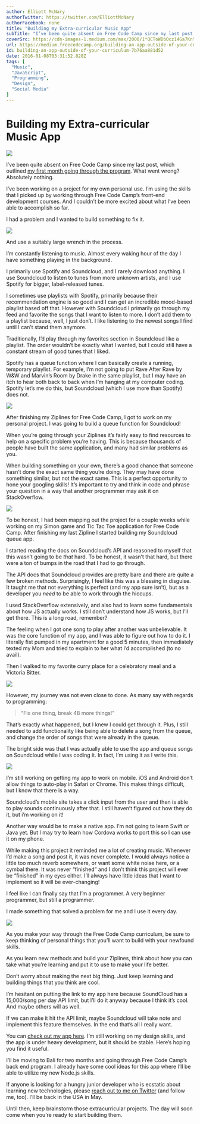 ```yaml
---
author: Elliott McNary
authorTwitter: https://twitter.com/ElliottMcNary
authorFacebook: none
title: "Building my Extra-curricular Music App"
subTitle: "I’ve been quite absent on Free Code Camp since my last post, which outlined my first month going through the program. What went wrong? Ab..."
coverSrc: https://cdn-images-1.medium.com/max/2000/1*QCToWDbOcz14Ga7KnYHVHw.jpeg
url: https://medium.freecodecamp.org/building-an-app-outside-of-your-curriculum-7b76aa881d52
id: building-an-app-outside-of-your-curriculum-7b76aa881d52
date: 2016-01-08T03:31:52.828Z
tags: [
  "Music",
  "JavaScript",
  "Programming",
  "Design",
  "Social Media"
]
---
```

# Building my Extra-curricular Music App







![](https://cdn-images-1.medium.com/max/2000/1*QCToWDbOcz14Ga7KnYHVHw.jpeg)







I’ve been quite absent on Free Code Camp since my last post, which outlined [my first month going through the program](https://medium.freecodecamp.com/my-first-month-at-freecodecamp-781c591357f1#.al4qqeuny). What went wrong? Absolutely nothing.

I’ve been working on a project for my own personal use. I’m using the skills that I picked up by working through Free Code Camp’s front-end development courses. And I couldn’t be more excited about what I’ve been able to accomplish so far.

I had a problem and I wanted to build something to fix it.



![](https://cdn-images-1.medium.com/max/1600/1*CfY_TdI71KQ9VdYlBPvbTA.jpeg)

And use a suitably large wrench in the process.



I’m constantly listening to music. Almost every waking hour of the day I have something playing in the background.

I primarily use Spotify and Soundcloud, and I rarely download anything. I use Soundcloud to listen to tunes from more unknown artists, and I use Spotify for bigger, label-released tunes.

I sometimes use playlists with Spotify, primarily because their recommendation engine is so good and I can get an incredible mood-based playlist based off that. However with Soundcloud I primarily go through my feed and favorite the songs that I want to listen to more. I don’t add them to a playlist because, well, I just don’t. I like listening to the newest songs I find until I can’t stand them anymore.

Traditionally, I’d play through my favorites section in Soundcloud like a playlist. The order wouldn’t be exactly what I wanted, but I could still have a constant stream of good tunes that I liked.

Spotify has a queue function where I can basically create a running, temporary playlist. For example, I’m not going to put Rave After Rave by W&W and Marvin’s Room by Drake in the same playlist, but I may have an itch to hear both back to back when I’m hanging at my computer coding. Spotify let’s me do this, but Soundcloud (which I use more than Spotify) does not.



![](https://cdn-images-1.medium.com/max/1600/1*-UcjE2t-YUtFkuoNjPJ2vw.png)



After finishing my Ziplines for Free Code Camp, I got to work on my personal project. I was going to build a queue function for Soundcloud!

When you’re going through your Ziplines it’s fairly easy to find resources to help on a specific problem you’re having. This is because thousands of people have built the same application, and many had similar problems as you.

When building something on your own, there’s a good chance that someone hasn’t done the exact same thing you’re doing. They may have done something similar, but not the exact same. This is a perfect opportunity to hone your googling skills! It’s important to try and think in code and phrase your question in a way that another programmer may ask it on StackOverflow.



![](https://cdn-images-1.medium.com/max/1600/1*wfzYpaH3NuQD8I9P0abmtQ.gif)



To be honest, I had been mapping out the project for a couple weeks while working on my Simon game and Tic Tac Toe application for Free Code Camp. After finishing my last Zipline I started building my Soundcloud queue app.

I started reading the docs on Soundcloud’s API and reasoned to myself that this wasn’t going to be _that_ hard. To be honest, it wasn’t that hard, but there were a ton of bumps in the road that I had to go through.

The API docs that Soundcloud provides are pretty bare and there are quite a few broken methods. Surprisingly, I feel like this was a blessing in disguise. It taught me that not everything is perfect (and my app sure isn’t), but as a developer you _need_ to be able to work through the hiccups.

I used StackOverflow extensively, and also had to learn some fundamentals about how JS actually works. I still don’t understand how JS works, but I’ll get there. This is a long road, remember?

The feeling when I got one song to play after another was unbelievable. It was the core function of my app, and I was able to figure out how to do it. I literally fist pumped in my apartment for a good 5 minutes, then immediately texted my Mom and tried to explain to her what I’d accomplished (to no avail).

Then I walked to my favorite curry place for a celebratory meal and a Victoria Bitter.



![](https://cdn-images-1.medium.com/max/1600/1*nKIJr2TI3J6I-LgVXUrbPg.jpeg)



However, my journey was not even close to done. As many say with regards to programming:

> “Fix one thing, break 48 more things!”

That’s exactly what happened, but I knew I could get through it. Plus, I still needed to add functionality like being able to delete a song from the queue, and change the order of songs that were already in the queue.

The bright side was that I was actually able to use the app and queue songs on Soundcloud while I was coding it. In fact, I’m using it as I write this.



![](https://cdn-images-1.medium.com/max/1600/1*YxQ-gCSFzIp8-4x_pAtM3Q.jpeg)



I’m still working on getting my app to work on mobile. iOS and Android don’t allow things to auto-play in Safari or Chrome. This makes things difficult, but I know that there is a way.

Soundcloud’s mobile site takes a click input from the user and then is able to play sounds continuously after that. I still haven’t figured out how they do it, but i’m working on it!

Another way would be to make a native app. I’m not going to learn Swift or Java yet. But I may try to learn how Cordova works to port this so I can use it on my phone.

While making this project it reminded me a lot of creating music. Whenever I’d make a song and post it, it was never complete. I would always notice a little too much reverb somewhere, or want some white noise here, or a cymbal there. It was never “finished” and I don’t think this project will ever be “finished” in my eyes either. I’ll always have little ideas that I want to implement so it will be ever-changing!

I feel like I can finally say that I’m a programmer. A very beginner programmer, but still a programmer.

I made something that solved a problem for me and I use it every day.



![](https://cdn-images-1.medium.com/max/1600/1*FL21qjWA7JboicY-S2nS0Q.jpeg)



As you make your way through the Free Code Camp curriculum, be sure to keep thinking of personal things that you’ll want to build with your newfound skills.

As you learn new methods and build your Ziplines, think about how you can take what you’re learning and put it to use to make your life better.

Don’t worry about making the next big thing. Just keep learning and building things that you think are cool.

I’m hesitant on putting the link to my app here because SoundCloud has a 15,000/song per day API limit, but I’ll do it anyway because I think it’s cool. And maybe others will as well.

If we can make it hit the API limit, maybe Soundcloud will take note and implement this feature themselves. In the end that’s all I really want.

You can [check out my app here](http://queuethat.com/). I’m still working on my design skills, and the app is under heavy development, but it should be stable. Here’s hoping you find it useful.

I’ll be moving to Bali for two months and going through Free Code Camp’s back end program. I already have some cool ideas for this app where I’ll be able to utilize my new Node.js skills.

If anyone is looking for a hungry junior developer who is ecstatic about learning new technologies, please [reach out to me on Twitter](https://twitter.com/ElliottMcNary) (and follow me, too). I’ll be back in the USA in May.

Until then, keep brainstorm those extracurricular projects. The day will soon come when you’re ready to start building them.








